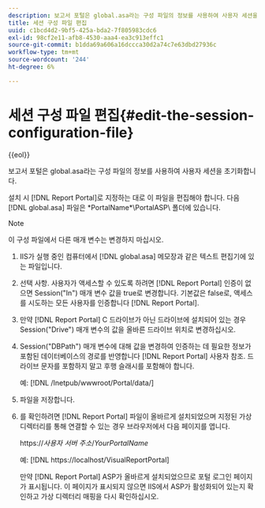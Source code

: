 ```yaml
---
description: 보고서 포털은 global.asa라는 구성 파일의 정보를 사용하여 사용자 세션을 초기화합니다.
title: 세션 구성 파일 편집
uuid: c1bcd4d2-9bf5-425a-bda2-7f805983cdc6
exl-id: 98cf2e11-afb8-4530-aaa4-ea3c913effc1
source-git-commit: b1dda69a606a16dccca30d2a74c7e63dbd27936c
workflow-type: tm+mt
source-wordcount: '244'
ht-degree: 6%

---
```


# 세션 구성 파일 편집{#edit-the-session-configuration-file}

{{eol}}

보고서 포털은 global.asa라는 구성 파일의 정보를 사용하여 사용자 세션을 초기화합니다.

설치 시 [!DNL Report Portal]로 지정하는 대로 이 파일을 편집해야 합니다. 다음 [!DNL global.asa] 파일은 \*PortalName*\PortalASP\ 폴더에 있습니다.

>[!NOTE]
>
>이 구성 파일에서 다른 매개 변수는 변경하지 마십시오.

1. IIS가 실행 중인 컴퓨터에서 [!DNL global.asa] 메모장과 같은 텍스트 편집기에 있는 파일입니다.
1. 선택 사항. 사용자가 액세스할 수 있도록 하려면 [!DNL Report Portal] 인증이 없으면 Session(&quot;In&quot;) 매개 변수 값을 true로 변경합니다. 기본값은 false로, 액세스를 시도하는 모든 사용자를 인증합니다 [!DNL Report Portal].
1. 만약 [!DNL Report Portal] C 드라이브가 아닌 드라이브에 설치되어 있는 경우 Session(&quot;Drive&quot;) 매개 변수의 값을 올바른 드라이브 위치로 변경하십시오.
1. Session(&quot;DBPath&quot;) 매개 변수에 대해 값을 변경하여 인증하는 데 필요한 정보가 포함된 데이터베이스의 경로를 반영합니다 [!DNL Report Portal] 사용자 참조. 드라이브 문자를 포함하지 말고 후행 슬래시를 포함해야 합니다.

   예: [!DNL /Inetpub/wwwroot/Portal/data/]

1. 파일을 저장합니다.
1. 를 확인하려면 [!DNL Report Portal] 파일이 올바르게 설치되었으며 지정된 가상 디렉터리를 통해 연결할 수 있는 경우 브라우저에서 다음 페이지를 엽니다.

   https://*사용자 서버 주소*/*YourPortalName*

   예: [!DNL https://localhost/VisualReportPortal]

   만약 [!DNL Report Portal] ASP가 올바르게 설치되었으므로 포털 로그인 페이지가 표시됩니다. 이 페이지가 표시되지 않으면 IIS에서 ASP가 활성화되어 있는지 확인하고 가상 디렉터리 매핑을 다시 확인하십시오.
